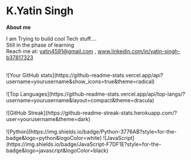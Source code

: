 # K.Yatin Singh

**About me**

I am Trying to build cool Tech stuff....
<br>
Still in the phase of learning
<br>
Reach me at: yatin4591@gmail.com , www.linkedin.com/in/yatin-singh-b37817323
<br>
<br>
<div display = 'center'>
  ![Your GitHub stats](https://github-readme-stats.vercel.app/api?username=yourusername&show_icons=true&theme=radical)
  <br>
  <br>
  ![Top Languages](https://github-readme-stats.vercel.app/api/top-langs/?username=yourusername&layout=compact&theme=dracula)
  <br>
  <br>
  ![GitHub Streak](https://github-readme-streak-stats.herokuapp.com/?user=yourusername&theme=dark)
  <br>
  <br>
  ![Python](https://img.shields.io/badge/Python-3776AB?style=for-the-badge&logo=python&logoColor=white)
  ![JavaScript](https://img.shields.io/badge/JavaScript-F7DF1E?style=for-the-badge&logo=javascript&logoColor=black)
</div>

<!--
**yatinsingh2007/yatinsingh2007** is a ✨ _special_ ✨ repository because its `README.md` (this file) appears on your GitHub profile.

Here are some ideas to get you started:

- 🔭 I’m currently working on ...
- 🌱 I’m currently learning ...
- 👯 I’m looking to collaborate on ...
- 🤔 I’m looking for help with ...
- 💬 Ask me about ...
- 📫 How to reach me: ...
- 😄 Pronouns: ...
- ⚡ Fun fact: ...
-->
